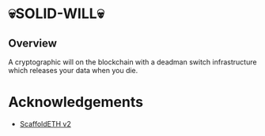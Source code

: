 # 💀SOLID-WILL💀

## Overview

A cryptographic will on the blockchain with a deadman switch infrastructure which releases your data when you die.

# Acknowledgements

- [ScaffoldETH v2](https://github.com/scaffold-eth/se-2)
